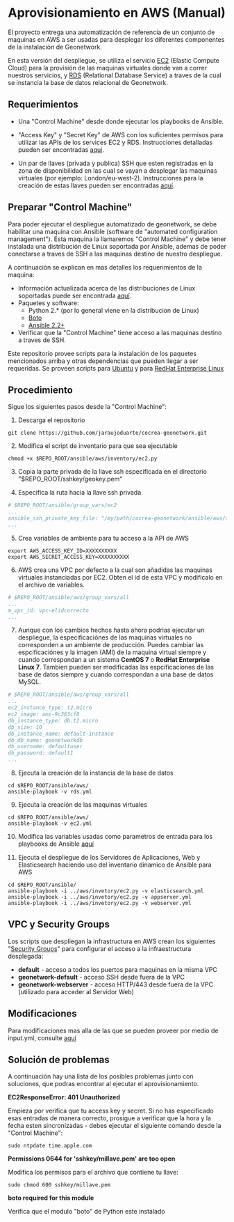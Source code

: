 # Aprovisionamiento en AWS (Manual)
El proyecto entrega una automatización de referencia de un conjunto de maquinas en AWS a ser usadas para desplegar los diferentes componentes de la instalación de Geonetwork.

En esta versión del despliegue, se utiliza el servicio [EC2](https://aws.amazon.com/ec2/) (Elastic Compute Cloud) para la provisión de las maquinas virtuales donde van a correr nuestros servicios, y [RDS](https://aws.amazon.com/rds/) (Relational Database Service) a traves de la cual se instancia la base de datos relacional de Geonetwork.

## Requerimientos

* Una "Control Machine" desde donde ejecutar los playbooks de Ansible.

* "Access Key" y "Secret Key" de AWS con los suficientes permisos para utilizar las APIs de los services EC2 y RDS. Instrucciones detalladas pueden ser encontradas [aquí](http://docs.aws.amazon.com/IAM/latest/UserGuide/id_credentials_access-keys.html#Using_CreateAccessKey).

* Un par de llaves (privada y publica) SSH que esten registradas en la zona de disponibilidad en las cual se vayan a desplegar las maquinas virtuales (por ejemplo: London/eu-west-2). Instrucciones para la creación de estas llaves pueden ser encontradas [aquí](http://docs.aws.amazon.com/AWSEC2/latest/UserGuide/ec2-key-pairs.html).


## Preparar "Control Machine"

Para poder ejecutar el despliegue automatizado de geonetwork, se debe habilitar una maquina con Ansible (software de "automated configuration management"). Esta maquina la llamaremos "Control Machine" y debe tener instalada una distribución de Linux soportada por Ansible, ademas de poder conectarse a traves de SSH a las maquinas destino de nuestro despliegue.


A continuación se explican en mas detalles los requerimientos de la maquina:

* Información actualizada acerca de las distribuciones de Linux soportadas puede ser encontrada [aquí](http://docs.ansible.com/ansible/intro_installation.html#control-machine-requirements).
* Paquetes y software:
  * Python 2.* (por lo general viene en la distribucion de Linux)
  * [Boto](https://github.com/boto/boto#installation)
  * [Ansible 2.2+](http://docs.ansible.com/ansible/intro_installation.html)
* Verificar que la "Control Machine" tiene acceso a las maquinas destino a traves de SSH.

Este repositorio provee scripts para la instalación de los paquetes mencionados arriba y otras dependencias que pueden llegar a ser requeridas. Se proveen scripts para [Ubuntu](../scripts/prepare-provisioner-ubuntu.sh) y para [RedHat Enterprise Linux](../scripts/prepare-provisioner-rhel.sh)


## Procedimiento

Sigue los siguientes pasos desde la "Control Machine":

1. Descarga el repositorio
```shell
git clone https://github.com/jaraujoduarte/cocrea-geonetwork.git
```

2. Modifica el script de inventario para que sea ejecutable
```shell
chmod +x $REPO_ROOT/ansible/aws/inventory/ec2.py
```

3. Copia la parte privada de la llave ssh especificada en el directorio "$REPO_ROOT/sshkey/geokey.pem"

4. Especifica la ruta hacia la llave ssh privada
```yaml
# $REPO_ROOT/ansible/group_vars/ec2
...
ansible_ssh_private_key_file: "/my/path/cocrea-geonetwork/ansible/aws/sshkey/geokey.pem"
...
```

5. Crea variables de ambiente para tu acceso a la API de AWS
```shell
export AWS_ACCESS_KEY_ID=XXXXXXXXXX
export AWS_SECRET_ACCESS_KEY=XXXXXXXXXX
```

6. AWS crea una VPC por defecto a la cual son añadidas las maquinas virtuales instanciadas por EC2. Obten el id de esta VPC y modificalo en el archivo de variables.
```yaml
# $REPO_ROOT/ansible/aws/group_vars/all
...
m_vpc_id: vpc-elidcorrecto
...
```

7. Aunque con los cambios hechos hasta ahora podrias ejecutar un despliegue, la especificaciónes de las maquinas virtuales no corresponden a un ambiente de producción. Puedes cambiar las espcificaciónes y la imagen (AMI) de la maquina virtual siempre y cuando correspondan a un sistema __CentOS 7__ o __RedHat Enterprise Linux 7__. Tambien pueden ser modificadas las espcificaciones de las base de datos siempre y cuando correspondan a una base de datos MySQL.
```yaml
# $REPO_ROOT/ansible/aws/group_vars/all
...
ec2_instance_type: t2.micro
ec2_image: ami-9c363cf8
db_instance_type: db.t2.micro
db_size: 10
db_instance_name: default-instance
db_db_name: geonetworkdb
db_username: defaultuser
db_password: default1
...
```

8. Ejecuta la creación de la instancia de la base de datos
```shell
cd $REPO_ROOT/ansible/aws/
ansible-playbook -v rds.yml
```

9. Ejecuta la creación de las maquinas virtuales
```shell
cd $REPO_ROOT/ansible/aws/
ansible-playbook -v ec2.yml
```

10. Modifica las variables usadas como parametros de entrada para los playbooks de Ansible [aquí](modifications.md)

11. Ejecuta el despliegue de los Servidores de Aplicaciones, Web y Elasticsearch haciendo uso del inventario dinamico de Ansible para AWS
```shell
cd $REPO_ROOT/ansible/
ansible-playbook -i ../aws/invetory/ec2.py -v elasticsearch.yml
ansible-playbook -i ../aws/invetory/ec2.py -v appserver.yml
ansible-playbook -i ../aws/invetory/ec2.py -v webserver.yml
```

## VPC y Security Groups

Los scripts que despliegan la infrastructura en AWS crean los siguientes "[Security Groups](http://docs.aws.amazon.com/AWSEC2/latest/UserGuide/using-network-security.html)" para configurar el acceso a la infraestructura desplegada:

* __default__ - acceso a todos los puertos para maquinas en la misma VPC
* __geonetwork-default__ - acceso SSH desde fuera de la VPC
* __geonetwork-webserver__ - acceso HTTP/443 desde fuera de la VPC (utilizado para acceder al Servidor Web)

## Modificaciones
Para modificaciones mas alla de las que se pueden proveer por medio de input.yml, consulte [aquí](modifications.md)

## Solución de problemas
A continuación hay una lista de los posibles problemas junto con soluciones, que podras encontrar al ejecutar el aprovisionamiento.

__EC2ResponseError: 401 Unauthorized__

Empieza por verifica que tu access key y secret. Si no has especificado esas entradas de manera correcto, prosigue a
verificar que la hora y la fecha esten sincronizadas - debes ejecutar el siguiente comando desde la "Control Machine":

```shell
sudo ntpdate time.apple.com
```

__Permissions 0644 for 'sshkey/millave.pem' are too open__

Modifica los permisos para el archivo que contiene tu llave:

```shell
sudo chmod 600 sshkey/millave.pem
```

__boto required for this module__

Verifica que el modulo "boto" de Python este instalado

